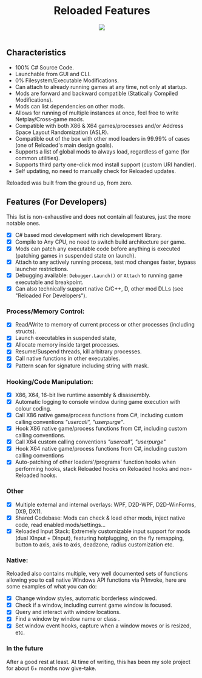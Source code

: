
<div align="center">
	<h1>Reloaded Features</h1>
	<img src="https://i.imgur.com/mdohYO2.png" align="center" />
	<br/> <br/>
</div>

## Characteristics
 - 100% C# Source Code.
 - Launchable from GUI and CLI.
 - 0% Filesystem/Executable Modifications.
 - Can attach to already running games at any time, not only at startup.
 - Mods are forward and backward compatible (Statically Compiled Modifications).
 - Mods can list dependencies on other mods.
 - Allows for running of multiple instances at once, feel free to write Netplay/Cross-game mods.
 - Compatible with both X86 & X64 games/processes and/or Address Space Layout Randomization (ASLR).
 - Compatible out of the box with other mod loaders in 99.99% of cases (one of Reloaded's main design goals).
 - Supports a list of global mods to always load, regardless of game (for common utilities).
 - Supports third party one-click mod install support (custom URI handler).
 - Self updating, no need to manually check for Reloaded updates.

Reloaded was built from the ground up, from zero.

## Features (For Developers)
This list is non-exhaustive and does not contain all features, just the more notable ones.

 - [x] C# based mod development with rich development library.
 - [x] Compile to Any CPU, no need to switch build architecture per game.
 - [x] Mods can patch any executable code before anything is executed (patching games in suspended state on launch).
 - [x] Attach to any actively running process, test mod changes faster, bypass launcher restrictions.
 - [x] Debugging available: `Debugger.Launch()` or `Attach` to running game executable and breakpoint.
 - [x] Can also technically support native C/C++, D, other mod DLLs (see "Reloaded For Developers").

### Process/Memory Control:
 - [x] Read/Write to memory of current process or other processes (including structs).
 - [x] Launch executables in suspended state,
 - [x] Allocate memory inside target processes.
 - [x] Resume/Suspend threads, kill arbitrary processes.
 - [x] Call native functions in other executables.
 - [x] Pattern scan for signature including string with mask.

### Hooking/Code Manipulation:

 - [x] X86, X64, 16-bit live runtime assembly & disassembly.
 - [x] Automatic logging to console window during game execution with colour coding.
 - [x] Call X86 native game/process functions from C#, including custom calling conventions *"usercall", "userpurge"*.
 - [x] Hook X86 native game/process functions from C#, including custom calling conventions.
 - [x] Call X64 custom calling conventions *"usercall", "userpurge"*
 - [x] Hook X64 native game/process functions from C#, including custom calling conventions
 - [x] Auto-patching of other loaders'/programs' function hooks when performing hooks, stack Reloaded hooks on Reloaded hooks and non-Reloaded hooks.

### Other
- [x] Multiple external and internal overlays: WPF, D2D-WPF, D2D-WinForms, DX9, DX11.
- [x] Shared Codebase: Mods can check & load other mods, inject native code, read enabled mods/settings...
- [x] Reloaded Input Stack: Extremely customizable input support for mods (dual XInput + DInput), featuring hotplugging, on the fly remapping, button to axis, axis to axis, deadzone, radius customization etc.

### Native:
Reloaded also contains multiple, very well documented sets of functions allowing you to call native Windows API functions via P/Invoke, here are some examples of what you can do:

 - [x] Change window styles, automatic borderless windowed.
 - [x] Check if a window, including current game window is focused.
 - [x] Query and interact with window locations.
 - [x] Find a window by window name or class .
 - [x] Set window event hooks, capture when a window moves or is resized, etc.

### In the future
After a good rest at least. At time of writing, this has been my sole project for about 6+ months now give-take.
